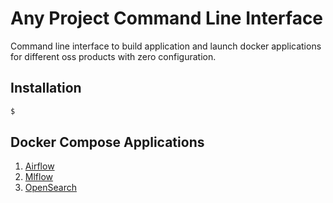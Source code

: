 # Any Project Command Line Interface

Command line interface to build application and launch docker applications for different oss products with zero configuration.

## Installation

```bash
$ 
```

## Docker Compose Applications

1. [Airflow](compose/airflow/README.md)
2. [Mlflow](compose/mlflow/README.md)
3. [OpenSearch](compose/opensearch/README.md)
